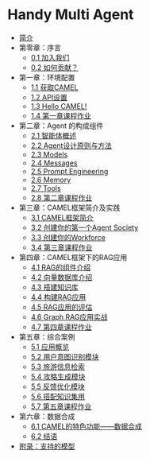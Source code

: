 # Handy Multi Agent

* [简介](README.md)
* 第零章：序言
  * [0.1 加入我们](chapter0/0.1.join-us.md)
  * [0.2 如何贡献？](chapter0/0.2.how-to-contribute.md)
* 第一章：环境配置
  * [1.1 获取CAMEL](chapter1/1.1.get-camel.md)
  * [1.2 API设置](chapter1/1.2.api-setup.md)
  * [1.3 Hello CAMEL!](chapter1/1.3.hello-camel.md)
  * [1.4 第一章课程作业](chapter1/1.7.homework.md)
* 第二章：Agent 的构成组件
  * [2.1 智能体概述](chapter2/2.1.agent-overview.md)
  * [2.2 Agent设计原则与方法](chapter2/2.2.agent-design.md)
  * [2.3 Models](chapter2/2.3.models.md)
  * [2.4 Messages](chapter2/2.4.messages.md)
  * [2.5 Prompt Engineering](chapter2/2.5.prompt-engineering.md)
  * [2.6 Memory](chapter2/2.6.memory.md)
  * [2.7 Tools](chapter2/2.7.tools.md)
  * [2.8 第二章课程作业](chapter2/2.7.homework.md)
* 第三章：CAMEL框架简介及实践
  * [3.1 CAMEL框架简介](chapter3/3.1.camel-intro.md)
  * [3.2 创建你的第一个Agent Society](chapter3/3.2.first-agent-society.md)
  * [3.3 创建你的Workforce](chapter3/3.3.create-workforce.md)
  * [3.4 第三章课程作业](chapter3/3.7.homework.md)
* 第四章：CAMEL框架下的RAG应用
  * [4.1 RAG的组件介绍](chapter4/4.1.rag-components.md)
  * [4.2 向量数据库介绍](chapter4/4.2.vector-db.md)
  * [4.3 搭建知识库](chapter4/4.3.build-kb.md)
  * [4.4 构建RAG应用](chapter4/4.4.build-rag.md)
  * [4.5 RAG应用的评估](chapter4/4.5.rag-evaluation.md)
  * [4.6 Graph RAG应用实战](chapter4/4.6.graph-rag.md)
  * [4.7 第四章课程作业](chapter4/4.7.homework.md)
* 第五章：综合案例
  * [5.1 应用概览](chapter5/5.1.overview.md)
  * [5.2 用户意图识别模块](chapter5/5.2.intent-recognition.md)
  * [5.3 旅游信息检索](chapter5/5.3.travel-info.md)
  * [5.4 攻略生成模块](chapter5/5.4.strategy-generation.md)
  * [5.5 反馈优化模块](chapter5/5.5.feedback-optimization.md)
  * [5.6 搭配知识集用](chapter5/5.6.knowledge-integration.md)
  * [5.7 第五章课程作业](chapter5/5.7.homework.md)
* 第六章：数据合成
  * [6.1 CAMEL的特色功能——数据合成](chapter6/6.1.data-synthesis.md)
  * [6.2 结语](chapter6/6.2.conclusion.md)
* [附录：支持的模型](appendix/supported-models.md)

